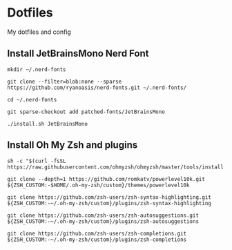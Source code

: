 # Dotfiles
My dotfiles and config

## Install JetBrainsMono Nerd Font
```
mkdir ~/.nerd-fonts
```
```
git clone --filter=blob:none --sparse https://github.com/ryanoasis/nerd-fonts.git ~/.nerd-fonts/
```
```
cd ~/.nerd-fonts
```
```
git sparse-checkout add patched-fonts/JetBrainsMono
```
```
./install.sh JetBrainsMono
```

## Install Oh My Zsh and plugins
```
sh -c "$(curl -fsSL https://raw.githubusercontent.com/ohmyzsh/ohmyzsh/master/tools/install.sh)"
```
```
git clone --depth=1 https://github.com/romkatv/powerlevel10k.git ${ZSH_CUSTOM:-$HOME/.oh-my-zsh/custom}/themes/powerlevel10k
```
```
git clone https://github.com/zsh-users/zsh-syntax-highlighting.git ${ZSH_CUSTOM:-~/.oh-my-zsh/custom}/plugins/zsh-syntax-highlighting
```
```
git clone https://github.com/zsh-users/zsh-autosuggestions.git ${ZSH_CUSTOM:-~/.oh-my-zsh/custom}/plugins/zsh-autosuggestions
```
```
git clone https://github.com/zsh-users/zsh-completions.git ${ZSH_CUSTOM:-~/.oh-my-zsh/custom}/plugins/zsh-completions
```
